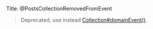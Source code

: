 Title: @PostsCollectionRemovedFromEvent

> Deprecated, use instead [Collection#domainEvent()](./Collection.html).
